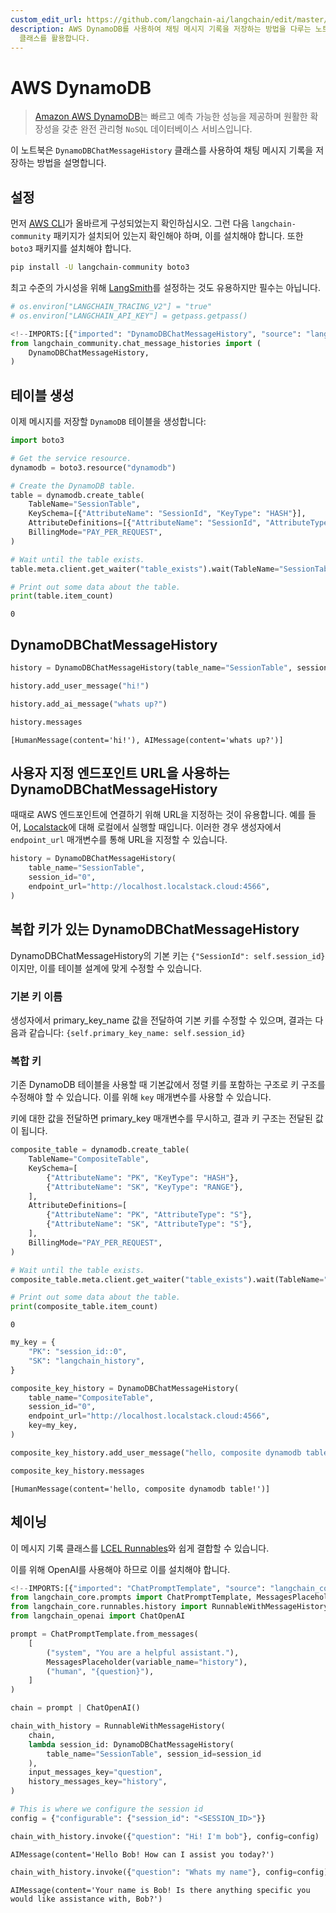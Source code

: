 ```yaml
---
custom_edit_url: https://github.com/langchain-ai/langchain/edit/master/docs/docs/integrations/memory/aws_dynamodb.ipynb
description: AWS DynamoDB를 사용하여 채팅 메시지 기록을 저장하는 방법을 다루는 노트북입니다. DynamoDBChatMessageHistory
  클래스를 활용합니다.
---
```


# AWS DynamoDB

> [Amazon AWS DynamoDB](https://awscli.amazonaws.com/v2/documentation/api/latest/reference/dynamodb/index.html)는 빠르고 예측 가능한 성능을 제공하며 원활한 확장성을 갖춘 완전 관리형 `NoSQL` 데이터베이스 서비스입니다.

이 노트북은 `DynamoDBChatMessageHistory` 클래스를 사용하여 채팅 메시지 기록을 저장하는 방법을 설명합니다.

## 설정

먼저 [AWS CLI](https://docs.aws.amazon.com/cli/latest/userguide/cli-chap-configure.html)가 올바르게 구성되었는지 확인하십시오. 그런 다음 `langchain-community` 패키지가 설치되어 있는지 확인해야 하며, 이를 설치해야 합니다. 또한 `boto3` 패키지를 설치해야 합니다.

```bash
pip install -U langchain-community boto3
```


최고 수준의 가시성을 위해 [LangSmith](https://smith.langchain.com/)를 설정하는 것도 유용하지만 필수는 아닙니다.

```python
# os.environ["LANGCHAIN_TRACING_V2"] = "true"
# os.environ["LANGCHAIN_API_KEY"] = getpass.getpass()
```


```python
<!--IMPORTS:[{"imported": "DynamoDBChatMessageHistory", "source": "langchain_community.chat_message_histories", "docs": "https://api.python.langchain.com/en/latest/chat_message_histories/langchain_community.chat_message_histories.dynamodb.DynamoDBChatMessageHistory.html", "title": "AWS DynamoDB"}]-->
from langchain_community.chat_message_histories import (
    DynamoDBChatMessageHistory,
)
```


## 테이블 생성

이제 메시지를 저장할 `DynamoDB` 테이블을 생성합니다:

```python
import boto3

# Get the service resource.
dynamodb = boto3.resource("dynamodb")

# Create the DynamoDB table.
table = dynamodb.create_table(
    TableName="SessionTable",
    KeySchema=[{"AttributeName": "SessionId", "KeyType": "HASH"}],
    AttributeDefinitions=[{"AttributeName": "SessionId", "AttributeType": "S"}],
    BillingMode="PAY_PER_REQUEST",
)

# Wait until the table exists.
table.meta.client.get_waiter("table_exists").wait(TableName="SessionTable")

# Print out some data about the table.
print(table.item_count)
```

```output
0
```


## DynamoDBChatMessageHistory

```python
history = DynamoDBChatMessageHistory(table_name="SessionTable", session_id="0")

history.add_user_message("hi!")

history.add_ai_message("whats up?")
```


```python
history.messages
```


```output
[HumanMessage(content='hi!'), AIMessage(content='whats up?')]
```


## 사용자 지정 엔드포인트 URL을 사용하는 DynamoDBChatMessageHistory

때때로 AWS 엔드포인트에 연결하기 위해 URL을 지정하는 것이 유용합니다. 예를 들어, [Localstack](https://localstack.cloud/)에 대해 로컬에서 실행할 때입니다. 이러한 경우 생성자에서 `endpoint_url` 매개변수를 통해 URL을 지정할 수 있습니다.

```python
history = DynamoDBChatMessageHistory(
    table_name="SessionTable",
    session_id="0",
    endpoint_url="http://localhost.localstack.cloud:4566",
)
```


## 복합 키가 있는 DynamoDBChatMessageHistory
DynamoDBChatMessageHistory의 기본 키는 `{"SessionId": self.session_id}`이지만, 이를 테이블 설계에 맞게 수정할 수 있습니다.

### 기본 키 이름
생성자에서 primary_key_name 값을 전달하여 기본 키를 수정할 수 있으며, 결과는 다음과 같습니다:
`{self.primary_key_name: self.session_id}`

### 복합 키
기존 DynamoDB 테이블을 사용할 때 기본값에서 정렬 키를 포함하는 구조로 키 구조를 수정해야 할 수 있습니다. 이를 위해 `key` 매개변수를 사용할 수 있습니다.

키에 대한 값을 전달하면 primary_key 매개변수를 무시하고, 결과 키 구조는 전달된 값이 됩니다.

```python
composite_table = dynamodb.create_table(
    TableName="CompositeTable",
    KeySchema=[
        {"AttributeName": "PK", "KeyType": "HASH"},
        {"AttributeName": "SK", "KeyType": "RANGE"},
    ],
    AttributeDefinitions=[
        {"AttributeName": "PK", "AttributeType": "S"},
        {"AttributeName": "SK", "AttributeType": "S"},
    ],
    BillingMode="PAY_PER_REQUEST",
)

# Wait until the table exists.
composite_table.meta.client.get_waiter("table_exists").wait(TableName="CompositeTable")

# Print out some data about the table.
print(composite_table.item_count)
```

```output
0
```


```python
my_key = {
    "PK": "session_id::0",
    "SK": "langchain_history",
}

composite_key_history = DynamoDBChatMessageHistory(
    table_name="CompositeTable",
    session_id="0",
    endpoint_url="http://localhost.localstack.cloud:4566",
    key=my_key,
)

composite_key_history.add_user_message("hello, composite dynamodb table!")

composite_key_history.messages
```


```output
[HumanMessage(content='hello, composite dynamodb table!')]
```


## 체이닝

이 메시지 기록 클래스를 [LCEL Runnables](/docs/how_to/message_history)와 쉽게 결합할 수 있습니다.

이를 위해 OpenAI를 사용해야 하므로 이를 설치해야 합니다.

```python
<!--IMPORTS:[{"imported": "ChatPromptTemplate", "source": "langchain_core.prompts", "docs": "https://api.python.langchain.com/en/latest/prompts/langchain_core.prompts.chat.ChatPromptTemplate.html", "title": "AWS DynamoDB"}, {"imported": "MessagesPlaceholder", "source": "langchain_core.prompts", "docs": "https://api.python.langchain.com/en/latest/prompts/langchain_core.prompts.chat.MessagesPlaceholder.html", "title": "AWS DynamoDB"}, {"imported": "RunnableWithMessageHistory", "source": "langchain_core.runnables.history", "docs": "https://api.python.langchain.com/en/latest/runnables/langchain_core.runnables.history.RunnableWithMessageHistory.html", "title": "AWS DynamoDB"}, {"imported": "ChatOpenAI", "source": "langchain_openai", "docs": "https://api.python.langchain.com/en/latest/chat_models/langchain_openai.chat_models.base.ChatOpenAI.html", "title": "AWS DynamoDB"}]-->
from langchain_core.prompts import ChatPromptTemplate, MessagesPlaceholder
from langchain_core.runnables.history import RunnableWithMessageHistory
from langchain_openai import ChatOpenAI
```


```python
prompt = ChatPromptTemplate.from_messages(
    [
        ("system", "You are a helpful assistant."),
        MessagesPlaceholder(variable_name="history"),
        ("human", "{question}"),
    ]
)

chain = prompt | ChatOpenAI()
```


```python
chain_with_history = RunnableWithMessageHistory(
    chain,
    lambda session_id: DynamoDBChatMessageHistory(
        table_name="SessionTable", session_id=session_id
    ),
    input_messages_key="question",
    history_messages_key="history",
)
```


```python
# This is where we configure the session id
config = {"configurable": {"session_id": "<SESSION_ID>"}}
```


```python
chain_with_history.invoke({"question": "Hi! I'm bob"}, config=config)
```


```output
AIMessage(content='Hello Bob! How can I assist you today?')
```


```python
chain_with_history.invoke({"question": "Whats my name"}, config=config)
```


```output
AIMessage(content='Your name is Bob! Is there anything specific you would like assistance with, Bob?')
```
